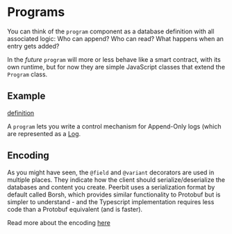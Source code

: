 # Programs
You can think of the `program` component as a database definition with all associated logic: Who can append? Who can read? What happens when an entry gets added? 


In the *future* `program` will more or less behave like a smart contract, with its own runtime, but for now they are simple JavaScript classes that extend the ```Program``` class. 

## Example

[definition](./example.ts ':include :fragment=definition')


A `program` lets you write a control mechanism for Append-Only logs (which are represented as a [Log](./packages/log).


## Encoding
As you might have seen, the `@field` and `@variant` decorators are used in multiple places. They indicate how the client should serialize/deserialize the databases and content you create. Peerbit uses a serialization format by default called Borsh, which provides similar functionality to Protobuf but is simpler to understand - and the Typescript implementation requires less code than a Protobuf equivalent (and is faster). 

Read more about the encoding [here](./../encoding/encoding.md)
